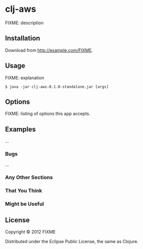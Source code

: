 # clj-aws

FIXME: description

## Installation

Download from http://example.com/FIXME.

## Usage

FIXME: explanation

    $ java -jar clj-aws-0.1.0-standalone.jar [args]

## Options

FIXME: listing of options this app accepts.

## Examples

...

### Bugs

...

### Any Other Sections
### That You Think
### Might be Useful

## License

Copyright © 2012 FIXME

Distributed under the Eclipse Public License, the same as Clojure.
